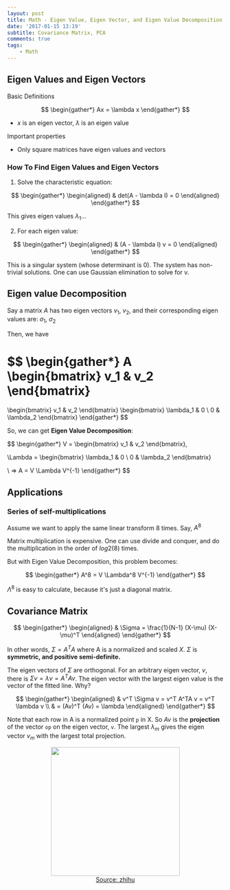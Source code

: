```yaml
---
layout: post
title: Math - Eigen Value, Eigen Vector, and Eigen Value Decomposition
date: '2017-01-15 13:19'
subtitle: Covariance Matrix, PCA
comments: true
tags:
    - Math
---
```


## Eigen Values and Eigen Vectors

Basic Definitions

$$
\begin{gather*}
Ax = \lambda x
\end{gather*}
$$

- $x$ is an eigen vector, $\lambda$ is an eigen value

Important properties

- Only square matrices have eigen values and vectors

### How To Find Eigen Values and Eigen Vectors


1. Solve the characteristic equation:

$$
\begin{gather*}
\begin{aligned}
& det(A - \lambda I) = 0
\end{aligned}
\end{gather*}
$$

This gives eigen values $\lambda_1...$

2. For each eigen value:

$$
\begin{gather*}
\begin{aligned}
& (A - \lambda I) v = 0
\end{aligned}
\end{gather*}
$$

This is a singular system (whose determinant is 0). The system has non-trivial solutions. One can use Gaussian elimination to solve for v. 


## Eigen value Decomposition

Say a matrix $A$ has two eigen vectors $v_1$, $v_2$, and their corresponding eigen values are: $\sigma_1$, $\sigma_2$

Then, we have

$$
\begin{gather*}
A \begin{bmatrix}
v_1 & v_2
\end{bmatrix}
= 
\begin{bmatrix}
v_1 & v_2
\end{bmatrix}
\begin{bmatrix}
\lambda_1 & 0 \\
0 & \lambda_2
\end{bmatrix}
\end{gather*}
$$

So, we can get **Eigen Value Decomposition**:

$$
\begin{gather*}
V = \begin{bmatrix}
v_1 & v_2
\end{bmatrix},

\Lambda = \begin{bmatrix}
\lambda_1 & 0 \\
0 & \lambda_2
\end{bmatrix}

\\ =>
A = V \Lambda V^{-1}
\end{gather*}
$$

## Applications

### Series of self-multiplications

Assume we want to apply the same linear transform 8 times. Say, $A^8$

Matrix multiplication is expensive. One can use divide and conquer, and do the multiplication in the order of $log2(8)$ times.

But with Eigen Value Decomposition, this problem becomes: 

$$
\begin{gather*}
A^8 = V \Lambda^8 V^{-1}
\end{gather*}
$$

$\Lambda^8$ is easy to calculate, because it's just a diagonal matrix.

## Covariance Matrix

$$
\begin{gather*}
\begin{aligned}
& \Sigma = \frac{1}{N-1} (X-\mu) (X-\mu)^T
\end{aligned}
\end{gather*}
$$

In other words, $\Sigma = A^TA$ where A is a normalized and scaled $X$. $\Sigma$ is **symmetric, and positive semi-definite.**

The eigen vectors of $\Sigma$ are orthogonal. For an arbitrary eigen vector, $v$, there is $\Sigma v = \lambda v = A^TA v$. The eigen vector with the largest eigen value is the vector of the fitted line. Why?

$$
\begin{gather*}
\begin{aligned}
& v^T \Sigma v = v^T A^TA v = v^T \lambda v
\\ &
= (Av)^T (Av) = \lambda
\end{aligned}
\end{gather*}
$$

Note that each row in A is a normalized point `p` in X. So $Av$ is the **projection** of the vector `op` on the eigen vector, `v`. The largest $\lambda_m$ gives the eigen vector $v_m$ with the largest total projection. 


<div style="text-align: center;">
    <p align="center">
       <figure>
            <img src="https://github-production-user-asset-6210df.s3.amazonaws.com/39393023/429242062-f772fbf2-2d0a-48e4-b8df-9d0da1899354.jpg?X-Amz-Algorithm=AWS4-HMAC-SHA256&X-Amz-Credential=AKIAVCODYLSA53PQK4ZA%2F20250401%2Fus-east-1%2Fs3%2Faws4_request&X-Amz-Date=20250401T224022Z&X-Amz-Expires=300&X-Amz-Signature=0f1d7c526fb64167c27584e34c487a67dac14b8b52a4d67c5d612b340d07f3cb&X-Amz-SignedHeaders=host" height="300" alt=""/>
            <figcaption><a href="https://zhuanlan.zhihu.com/p/435001757">Source: zhihu</a></figcaption>
       </figure>
    </p>
</div>